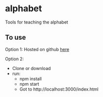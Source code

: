 # alphabet
Tools for teaching the alphabet

## To use

Option 1:  Hosted on github [here](https://mspencev.github.io/alphabet/index.html)

Option 2:

  * Clone or download
  * run:  
    * npm install
    * npm start
    * Got to http://localhost:3000/index.html
    